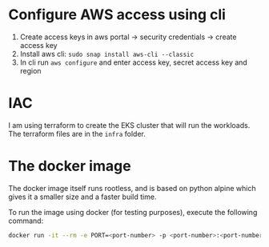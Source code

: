 # Configure AWS access using cli

1. Create access keys in aws portal -> security credentials -> create access key
2. Install aws cli: `sudo snap install aws-cli --classic`
3. In cli run `aws configure` and enter access key, secret access key and region

# IAC

I am using terraform to create the EKS cluster that will run the workloads.  
The terraform files are in the `infra` folder.

# The docker image

The docker image itself runs rootless, and is based on python alpine which gives it a smaller size and a faster build time.

To run the image using docker (for testing purposes), execute the following command:
```bash
docker run -it --rm -e PORT=<port-number> -p <port-number>:<port-number> <image-name>
```